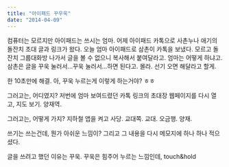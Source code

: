 ```yaml
---
title: "아이패드 꾸우욱"
date: "2014-04-09"
---
```


컴퓨터는 모르지만 아이패드는 쓰시는 엄마. 어제 아이패드 카톡으로 사촌누나 애기의 돌잔치 초대 글과 링크가 왔다. 오늘 엄마 아이패드로 삼촌이 카톡을 보냈다. 모르고 돌잔치 그룹대화방 나가서 글을 볼 수 없으니 복사해서 붙여달라고. 엄마는 어떻게 하냐고. 삼촌은 글을 꾸욱 눌러서...꾸욱 눌러서...하면 된다고. 몰라. 선기 오면 해달라고 할게.

한 10초만에 해결. 아, 꾸욱 누르는게 이렇게 하는거야? ㅎㅎ

그러고는, 어디였지? 저번에 엄마 보여드렸던 카톡 링크의 초대장 웹페이지를 다시 열고, 지도 보기. 양재역.

그러고는, 어떻게 가지? 지하철 앱을 켜고 사당. 교대쪽. 교대. 오금행. 양재.

쓰기는 쓰는건데, 뭔가 아쉬운 느낌이? 그리고 그 내용을 다시 메모지에 하나 하나 적으셨다.

글을 쓰려고 했던 이유는 꾸욱. 꾸욱은 힘주어 누르는 느낌인데, touch&hold
